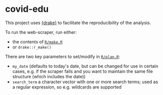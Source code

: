 # covid-edu

This project uses [{drake}](https://github.com/ropensci/drake) to facilitate the reproducibility of the analysis.

To run the web-scraper, run either:

- the contents of [`R/make.R`](R/make.R)
- or `drake::r_make()`

There are two key parameters to set/modify in [`R/plan.R`](R/plan.R):

- `my_date` (defaults to today's date, but can be changed for use in certain cases, e.g. if the scraper fails and you want to maintain the same file structure (which includes the date))
- `search_term` a character vector with one or more search terms; used as a regular expression, so e.g. wildcards are supported